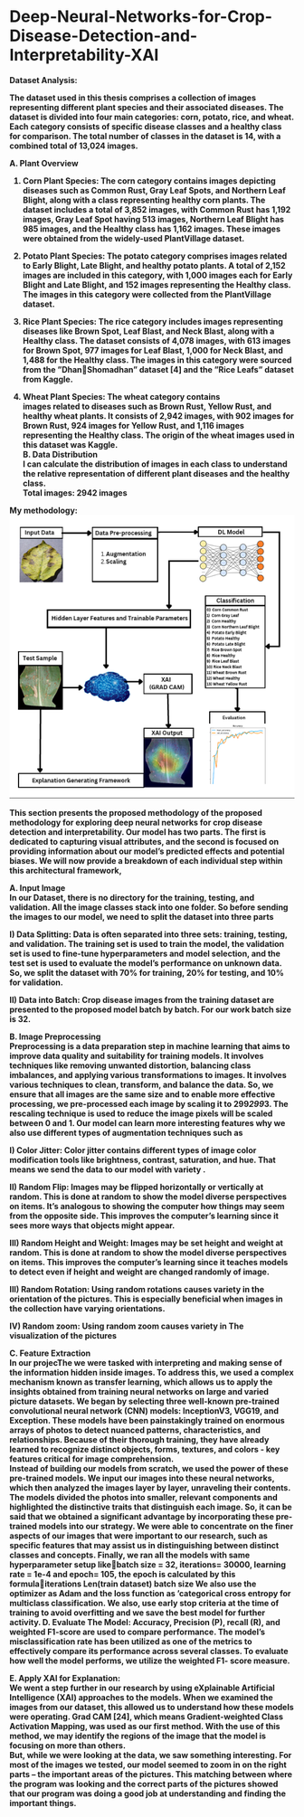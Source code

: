# Deep-Neural-Networks-for-Crop-Disease-Detection-and-Interpretability-XAI

<strong>Dataset Analysis: <strong> <br>

The dataset used in this thesis comprises a collection of
images representing different plant species and their associated
diseases. The dataset is divided into four main categories:
corn, potato, rice, and wheat. Each category consists of specific
disease classes and a healthy class for comparison. The total
number of classes in the dataset is 14, with a combined total
of 13,024 images.<br>

A. Plant Overview<br>
1) Corn Plant Species: The corn category contains images
depicting diseases such as Common Rust, Gray Leaf Spots, and
Northern Leaf Blight, along with a class representing healthy
corn plants. The dataset includes a total of 3,852 images, with
Common Rust has 1,192 images, Gray Leaf Spot having
513 images, Northern Leaf Blight has 985 images, and
the Healthy class has 1,162 images. These images were
obtained from the widely-used PlantVillage dataset.<br>

2) Potato Plant Species: The potato category comprises
images related to Early Blight, Late Blight, and healthy potato
plants. A total of 2,152 images are included in this category,
with 1,000 images each for Early Blight and Late Blight, and
152 images representing the Healthy class. The images in this
category were collected from the PlantVillage dataset.<br>


3) Rice Plant Species: The rice category includes images
representing diseases like Brown Spot, Leaf Blast, and Neck
Blast, along with a Healthy class. The dataset consists of 4,078
images, with 613 images for Brown Spot, 977 images for Leaf
Blast, 1,000 for Neck Blast, and 1,488 for the Healthy class.
The images in this category were sourced from the ”DhanShomadhan” dataset [4] and the ”Rice Leafs” dataset from
Kaggle.<br>


5) Wheat Plant Species: The wheat category contains<br>
images related to diseases such as Brown Rust, Yellow Rust,
and healthy wheat plants. It consists of 2,942 images, with
902 images for Brown Rust, 924 images for Yellow Rust, and
1,116 images representing the Healthy class. The origin of the
wheat images used in this dataset was Kaggle.<br>
B. Data Distribution<br>
I can calculate the distribution of images in each class
to understand the relative representation of different plant diseases and the healthy class. <br>
Total images: 2942 images

**My methodology:** <br>
![Alt text](Images/PRMeth.png) <br>

This section presents the proposed methodology of the
proposed methodology for exploring deep neural networks
for crop disease detection and interpretability. Our model has
two parts. The first is dedicated to capturing visual attributes,
and the second is focused on providing information about
our model’s predicted effects and potential biases. We will
now provide a breakdown of each individual step within this
architectural framework,<br>

A. Input Image<br>
In our Dataset, there is no directory for the training, testing,
and validation. All the image classes stack into one folder. So
before sending the images to our model, we need to split the
dataset into three parts<br>

I) Data Splitting: Data is often separated into three sets:
training, testing, and validation. The training set is used
to train the model, the validation set is used to fine-tune
hyperparameters and model selection, and the test set is used
to evaluate the model’s performance on unknown data. So,
we split the dataset with 70% for training, 20% for testing,
and 10% for validation.<br>

II) Data into Batch: Crop disease images from the training
dataset are presented to the proposed model batch by batch.
For our work batch size is 32.<br>

B. Image Preprocessing<br>
Preprocessing is a data preparation step in machine learning
that aims to improve data quality and suitability for training
models. It involves techniques like removing unwanted
distortion, balancing class imbalances, and applying various
transformations to images. It involves various techniques to
clean, transform, and balance the data. So, we ensure that
all images are the same size and to enable more effective
processing, we pre-processed each image by scaling it to
299*299*3. The rescaling technique is used to reduce the
image pixels will be scaled between 0 and 1. Our model can
learn more interesting features why we also use different
types of augmentation techniques such as<br>

I) Color Jitter: Color jitter contains different types of image
color modification tools like brightness, contrast, saturation,
and hue. That means we send the data to our model with
variety .<br>

II) Random Flip: Images may be flipped horizontally
or vertically at random. This is done at random to show
the model diverse perspectives on items. It’s analogous
to showing the computer how things may seem from the
opposite side. This improves the computer’s learning since it
sees more ways that objects might appear.<br>

III) Random Height and Weight: Images may be set height
and weight at random. This is done at random to show
the model diverse perspectives on items. This improves the
computer’s learning since it teaches models to detect even if
height and weight are changed randomly of image.<br>

III) Random Rotation: Using random rotations causes
variety in the orientation of the pictures. This is especially
beneficial when images in the collection have varying
orientations.<br>

IV) Random zoom: Using random zoom causes variety in
The visualization of the pictures<br>

C. Feature Extraction<br>
In our projecThe we were tasked with interpreting and making
sense of the information hidden inside images. To address this,
we used a complex mechanism known as transfer learning, which allows us to apply the insights obtained from
training neural networks on large and varied picture datasets.
We began by selecting three well-known pre-trained convolutional neural network (CNN) models: InceptionV3, VGG19,
and Exception. These models have been painstakingly trained
on enormous arrays of photos to detect nuanced patterns,
characteristics, and relationships. Because of their thorough
training, they have already learned to recognize distinct objects, forms, textures, and colors - key features critical for
image comprehension.<br>
Instead of building our models from scratch, we used the
power of these pre-trained models. We input our images into
these neural networks, which then analyzed the images layer
by layer, unraveling their contents. The models divided the
photos into smaller, relevant components and highlighted the
distinctive traits that distinguish each image.
So, it can be said that we obtained a significant advantage
by incorporating these pre-trained models into our strategy.
We were able to concentrate on the finer aspects of our
images that were important to our research, such as specific
features that may assist us in distinguishing between distinct
classes and concepts. Finally, we ran all the models with same
hyperparameter setup likebatch size = 32, iterations= 30000, learning rate = 1e-4
and epoch= 105, the epoch is calculated by this formulaiterations
Len(train dataset)
batch size We also use the optimizer as Adam and the loss function
as ’categorical cross entropy for multiclass classification. We
also, use early stop criteria at the time of training to avoid
overfitting and we save the best model for further activity.
D. Evaluate The Model:
Accuracy, Precision (P), recall (R), and weighted F1-score
are used to compare performance. The model’s misclassification rate has been utilized as one of the metrics to effectively
compare its performance across several classes. To evaluate
how well the model performs, we utilize the weighted F1-
score measure.<br>

E. Apply XAI for Explanation:<br>
We went a step further in our research by using eXplainable
Artificial Intelligence (XAI) approaches to the models. When
we examined the images from our dataset, this allowed us to
understand how these models were operating. Grad CAM [24],
which means Gradient-weighted Class Activation Mapping,
was used as our first method. With the use of this method,
we may identify the regions of the image that the model is
focusing on more than others.<br>
But, while we were looking at the data, we saw something
interesting. For most of the images we tested, our model
seemed to zoom in on the right parts – the important areas of
the pictures. This matching between where the program was
looking and the correct parts of the pictures showed that our
program was doing a good job at understanding and finding
the important things.<br>
